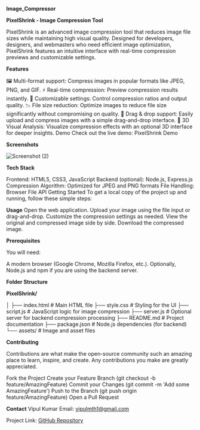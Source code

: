 **﻿Image_Compressor**

**PixelShrink - Image Compression Tool**

PixelShrink is an advanced image compression tool that reduces image file sizes while maintaining high visual quality. Designed for developers, designers, and webmasters who need efficient image optimization, PixelShrink features an intuitive interface with real-time compression previews and customizable settings.

**Features**

🖼️ Multi-format support: Compress images in popular formats like JPEG, PNG, and GIF.
⚡ Real-time compression: Preview compression results instantly.
🔧 Customizable settings: Control compression ratios and output quality.
📉 File size reduction: Optimize images to reduce file size significantly without compromising on quality.
🚀 Drag & drop support: Easily upload and compress images with a simple drag-and-drop interface.
🎨 3D Visual Analysis: Visualize compression effects with an optional 3D interface for deeper insights.
Demo
Check out the live demo: PixelShrink Demo

**Screenshots**

![Screenshot (2)](https://github.com/user-attachments/assets/4d09d0fc-b254-46e6-a0b7-8e822456ca4e)


**Tech Stack**

Frontend: HTML5, CSS3, JavaScript
Backend (optional): Node.js, Express.js
Compression Algorithm: Optimized for JPEG and PNG formats
File Handling: Browser File API
Getting Started
To get a local copy of the project up and running, follow these simple steps:

**Usage**
Open the web application.
Upload your image using the file input or drag-and-drop.
Customize the compression settings as needed.
View the original and compressed image side by side.
Download the compressed image.

**Prerequisites**

You will need:

A modern browser (Google Chrome, Mozilla Firefox, etc.).
Optionally, Node.js and npm if you are using the backend server.

**Folder Structure**

**PixelShrink/**

│
├── index.html           # Main HTML file
├── style.css            # Styling for the UI
├── script.js            # JavaScript logic for image compression
├── server.js            # Optional server for backend compression processing
├── README.md            # Project documentation
├── package.json         # Node.js dependencies (for backend)
└── assets/              # Image and asset files


**Contributing**

Contributions are what make the open-source community such an amazing place to learn, inspire, and create. Any contributions you make are greatly appreciated.

Fork the Project
Create your Feature Branch (git checkout -b feature/AmazingFeature)
Commit your Changes (git commit -m 'Add some AmazingFeature')
Push to the Branch (git push origin feature/AmazingFeature)
Open a Pull Request

**Contact**
Vipul Kumar
Email: vipulmth1@gmail.com

Project Link: [GitHub Repository](https://vip-coder1.github.io/Image_Compressor/)
